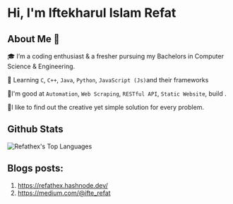 #                                                                                      Hi, I'm Iftekharul Islam Refat


## About Me 🚀
🎓 I’m a coding enthusiast & a fresher pursuing my Bachelors in Computer Science & Engineering.

🌱 Learning `C`, `C++`, `Java`, `Python`, `JavaScript (Js)`and their frameworks

🌱I'm good at `Automation`, `Web Scraping`,  `RESTful API`, `Static Website`, build .

🌱I like to find out the creative yet simple solution for every problem.
## Github Stats
![Refathex's Top Languages]([https://github-readme-stats.vercel.app/api/top-langs/?username=Refathex&theme=vue-dark&show_icons=true&hide_border=true&layout=compact](https://github-readme-stats.vercel.app/api/top-langs/?username=refathex&theme=vue-dark&show_icons=true&hide_border=true&layout=compact))

## Blogs posts:
1) https://refathex.hashnode.dev/
2) https://medium.com/@ifte_refat
